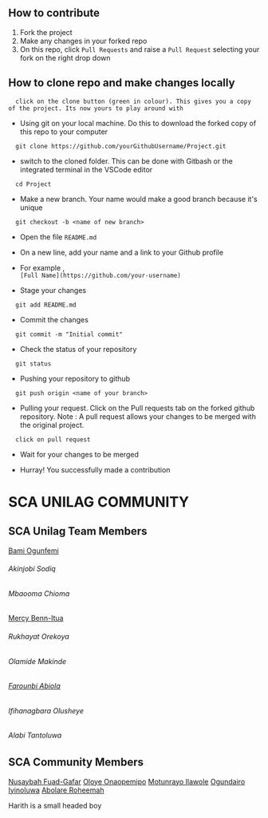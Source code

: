 ## How to contribute

1. Fork the project
2. Make any changes in your forked repo
3. On this repo, click `Pull Requests` and raise a `Pull Request` selecting your fork on the right drop down


## How to clone repo and make changes locally

```
  click on the clone button (green in colour). This gives you a copy of the project. Its now yours to play around with
```

- Using git on your local machine. Do this to download the forked copy of this repo to your computer

```
  git clone https://github.com/yourGithubUsername/Project.git
```

- switch to the cloned folder. This can be done with Gitbash or the integrated terminal in the VSCode editor

```
  cd Project
```

- Make a new branch. Your name would make a good branch because it's unique

```
  git checkout -b <name of new branch>
```

- Open the file `README.md`

- On a new line, add your name and a link to your Github profile

- For example ,  
  `[Full Name](https://github.com/your-username)`

- Stage your changes

```
  git add README.md
```

- Commit the changes

```
  git commit -m "Initial commit"
```

- Check the status of your repository

```
  git status
```

- Pushing your repository to github

```
  git push origin <name of your branch>
```

- Pulling your request. Click on the Pull requests tab on the forked github repository.
  Note : A pull request allows your changes to be merged with the original project.

```
  click on pull request
```

- Wait for your changes to be merged

- Hurray! You successfully made a contribution

# SCA UNILAG COMMUNITY

## SCA Unilag Team Members

[Bami Ogunfemi](https://github.com/bamiogunfemi)
###### Akinjobi Sodiq
###### Mbaooma Chioma
[Mercy Benn-Itua](https://github.com/mercymastermind)
###### Rukhayat Orekoya
###### Olamide Makinde
###### [Farounbi Abiola](https://github.com/Abiola-Farounbi)
###### Ifihanagbara Olusheye
###### Alabi Tantoluwa

## SCA Community Members

[Nusaybah Fuad-Gafar](https://github.com/Nusaybah516)
[Oloye Onaopemipo](https://github.com/Onaope)
[Motunrayo Ilawole](https://github.com/TunrayoIlawole)
[Ogundairo Iyinoluwa](https://github.com/DairoIyin)
[Abolare Roheemah](https://github.com/AbolareRoheemah)


Harith is a small headed boy
